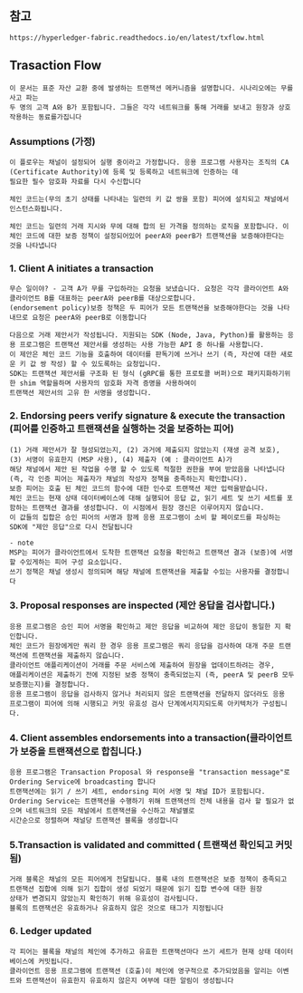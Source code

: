 ## 참고
    https://hyperledger-fabric.readthedocs.io/en/latest/txflow.html
    
## Trasaction Flow

    이 문서는 표준 자산 교환 중에 발생하는 트랜잭션 메커니즘을 설명합니다. 시나리오에는 무를 사고 파는 
    두 명의 고객 A와 B가 포함됩니다. 그들은 각각 네트워크를 통해 거래를 보내고 원장과 상호 작용하는 동료를가집니다
    
### Assumptions (가정)

    이 플로우는 채널이 설정되어 실행 중이라고 가정합니다. 응용 프로그램 사용자는 조직의 CA (Certificate Authority)에 등록 및 등록하고 네트워크에 인증하는 데 
    필요한 필수 암호화 자료를 다시 수신합니다
    
    체인 코드는(무의 초기 상태를 나타내는 일련의 키 값 쌍을 포함) 피어에 설치되고 채널에서 인스턴스화됩니다.
    
    체인 코드는 일련의 거래 지시와 무에 대해 합의 된 가격을 정의하는 로직을 포함합니다. 이 체인 코드에 대한 보증 정책이 설정되어있어 peerA와 peerB가 트랜잭션을 보증해야한다는 것을 나타냅니다
    
    
### 1. Client A initiates a transaction
    
    무슨 일이야? - 고객 A가 무를 구입하라는 요청을 보냈습니다. 요청은 각각 클라이언트 A와 클라이언트 B를 대표하는 peerA와 peerB를 대상으로합니다. 
    (endorsement policy)보증 정책은 두 피어가 모든 트랜잭션을 보증해야한다는 것을 나타내므로 요청은 peerA와 peerB로 이동합니다
    
    다음으로 거래 제안서가 작성됩니다. 지원되는 SDK (Node, Java, Python)를 활용하는 응용 프로그램은 트랜잭션 제안서를 생성하는 사용 가능한 API 중 하나를 사용합니다. 
    이 제안은 체인 코드 기능을 호출하여 데이터를 판독기에 쓰거나 쓰기 (즉, 자산에 대한 새로운 키 값 쌍 작성) 할 수 있도록하는 요청입니다. 
    SDK는 트랜잭션 제안서를 구조화 된 형식 (gRPC를 통한 프로토콜 버퍼)으로 패키지화하기위한 shim 역할을하며 사용자의 암호화 자격 증명을 사용하여이 
    트랜잭션 제안서의 고유 한 서명을 생성합니다.
    
### 2. Endorsing peers verify signature & execute the transaction (피어를 인증하고 트랜잭션을 실행하는 것을 보증하는 피어)

    (1) 거래 제안서가 잘 형성되었는지, (2) 과거에 제출되지 않았는지 (재생 공격 보호), (3) 서명이 유효한지 (MSP 사용), (4) 제출자 (예 : 클라이언트 A)가 
    해당 채널에서 제안 된 작업을 수행 할 수 있도록 적절한 권한을 부여 받았음을 나타냅니다 (즉, 각 인증 피어는 제출자가 채널의 작성자 정책을 충족하는지 확인합니다). 
    보증 피어는 호출 된 체인 코드의 함수에 대한 인수로 트랜잭션 제안 입력을받습니다. 
    체인 코드는 현재 상태 데이터베이스에 대해 실행되어 응답 값, 읽기 세트 및 쓰기 세트를 포함하는 트랜잭션 결과를 생성합니다. 이 시점에서 원장 갱신은 이루어지지 않습니다. 
    이 값들의 집합은 승인 피어의 서명과 함께 응용 프로그램이 소비 할 페이로드를 파싱하는 SDK에 "제안 응답"으로 다시 전달됩니다
    
    - note
    MSP는 피어가 클라이언트에서 도착한 트랜잭션 요청을 확인하고 트랜잭션 결과 (보증)에 서명 할 수있게하는 피어 구성 요소입니다. 
    쓰기 정책은 채널 생성시 정의되며 해당 채널에 트랜잭션을 제출할 수있는 사용자를 결정합니다
    
### 3. Proposal responses are inspected (제안 응답을 검사합니다.)

    응용 프로그램은 승인 피어 서명을 확인하고 제안 응답을 비교하여 제안 응답이 동일한 지 확인합니다. 
    체인 코드가 원장에게만 쿼리 한 경우 응용 프로그램은 쿼리 응답을 검사하여 대개 주문 트랜잭션에 트랜잭션을 제출하지 않습니다. 
    클라이언트 애플리케이션이 거래를 주문 서비스에 제출하여 원장을 업데이트하려는 경우, 
    애플리케이션은 제출하기 전에 지정된 보증 정책이 충족되었는지 (즉, peerA 및 peerB 모두 보증했는지)를 결정합니다. 
    응용 프로그램이 응답을 검사하지 않거나 처리되지 않은 트랜잭션을 전달하지 않더라도 응용 프로그램이 피어에 의해 시행되고 커밋 유효성 검사 단계에서지지되도록 아키텍처가 구성됩니다.
    
### 4. Client assembles endorsements into a transaction(클라이언트가 보증을 트랜잭션으로 합칩니다.)

    응용 프로그램은 Transaction Proposal 와 response을 "transaction message"로 Ordering Service에 broadcasting 합니다 
    트랜잭션에는 읽기 / 쓰기 세트, endorsing 피어 서명 및 채널 ID가 포함됩니다. 
    Ordering Service는 트랜잭션을 수행하기 위해 트랜잭션의 전체 내용을 검사 할 필요가 없으며 네트워크의 모든 채널에서 트랜잭션을 수신하고 채널별로 
    시간순으로 정렬하며 채널당 트랜잭션 블록을 생성합니다
    
    
### 5.Transaction is validated and committed ( 트랜잭션 확인되고 커밋됨)

    거래 블록은 채널의 모든 피어에게 전달됩니다. 블록 내의 트랜잭션은 보증 정책이 충족되고 트랜잭션 집합에 의해 읽기 집합이 생성 되었기 때문에 읽기 집합 변수에 대한 원장 
    상태가 변경되지 않았는지 확인하기 위해 유효성이 검사됩니다. 
    블록의 트랜잭션은 유효하거나 유효하지 않은 것으로 태그가 지정됩니다
    
### 6. Ledger updated

    각 피어는 블록을 채널의 체인에 추가하고 유효한 트랜잭션마다 쓰기 세트가 현재 상태 데이터베이스에 커밋됩니다. 
    클라이언트 응용 프로그램에 트랜잭션 (호출)이 체인에 영구적으로 추가되었음을 알리는 이벤트와 트랜잭션이 유효한지 유효하지 않은지 여부에 대한 알림이 생성됩니다
    